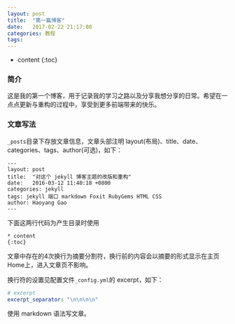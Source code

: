 ```yaml
---
layout: post
title:  "第一篇博客"
date:   2017-02-22 21:17:00
categories: 教程
tags:
---
```


* content
{:toc}

### 简介

这是我的第一个博客，用于记录我的学习之路以及分享我想分享的日常。希望在一点点更新与重构的过程中，享受到更多前端带来的快乐。



### 文章写法

`_posts`目录下存放文章信息，文章头部注明 layout(布局)、title、date、categories、tags、author(可选)，如下：

```
---
layout: post
title:  "对这个 jekyll 博客主题的改版和重构"
date:   2016-03-12 11:40:18 +0800
categories: jekyll
tags: jekyll 端口 markdown Foxit RubyGems HTML CSS
author: Haoyang Gao
---
```

下面这两行代码为产生目录时使用
```
* content
{:toc}
```

文章中存在的4次换行为摘要分割符，换行前的内容会以摘要的形式显示在主页Home上，进入文章页不影响。

换行符的设置见配置文件`_config.yml`的 excerpt，如下：

```yml
# excerpt
excerpt_separator: "\n\n\n\n"
```

使用 markdown 语法写文章。

